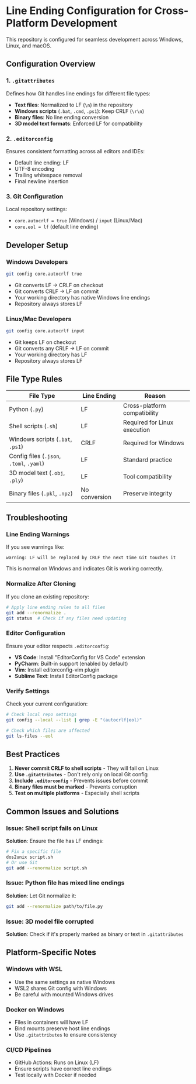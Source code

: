 # Line Ending Configuration for Cross-Platform Development

This repository is configured for seamless development across Windows, Linux, and macOS.

## Configuration Overview

### 1. `.gitattributes`
Defines how Git handles line endings for different file types:
- **Text files**: Normalized to LF (`\n`) in the repository
- **Windows scripts** (`.bat`, `.cmd`, `.ps1`): Keep CRLF (`\r\n`)
- **Binary files**: No line ending conversion
- **3D model text formats**: Enforced LF for compatibility

### 2. `.editorconfig`
Ensures consistent formatting across all editors and IDEs:
- Default line ending: LF
- UTF-8 encoding
- Trailing whitespace removal
- Final newline insertion

### 3. Git Configuration
Local repository settings:
- `core.autocrlf = true` (Windows) / `input` (Linux/Mac)
- `core.eol = lf` (default line ending)

## Developer Setup

### Windows Developers
```bash
git config core.autocrlf true
```
- Git converts LF → CRLF on checkout
- Git converts CRLF → LF on commit
- Your working directory has native Windows line endings
- Repository always stores LF

### Linux/Mac Developers
```bash
git config core.autocrlf input
```
- Git keeps LF on checkout
- Git converts any CRLF → LF on commit
- Your working directory has LF
- Repository always stores LF

## File Type Rules

| File Type | Line Ending | Reason |
|-----------|-------------|---------|
| Python (`.py`) | LF | Cross-platform compatibility |
| Shell scripts (`.sh`) | LF | Required for Linux execution |
| Windows scripts (`.bat`, `.ps1`) | CRLF | Required for Windows |
| Config files (`.json`, `.toml`, `.yaml`) | LF | Standard practice |
| 3D model text (`.obj`, `.ply`) | LF | Tool compatibility |
| Binary files (`.pkl`, `.npz`) | No conversion | Preserve integrity |

## Troubleshooting

### Line Ending Warnings
If you see warnings like:
```
warning: LF will be replaced by CRLF the next time Git touches it
```
This is normal on Windows and indicates Git is working correctly.

### Normalize After Cloning
If you clone an existing repository:
```bash
# Apply line ending rules to all files
git add --renormalize .
git status  # Check if any files need updating
```

### Editor Configuration
Ensure your editor respects `.editorconfig`:
- **VS Code**: Install "EditorConfig for VS Code" extension
- **PyCharm**: Built-in support (enabled by default)
- **Vim**: Install editorconfig-vim plugin
- **Sublime Text**: Install EditorConfig package

### Verify Settings
Check your current configuration:
```bash
# Check local repo settings
git config --local --list | grep -E "(autocrlf|eol)"

# Check which files are affected
git ls-files --eol
```

## Best Practices

1. **Never commit CRLF to shell scripts** - They will fail on Linux
2. **Use `.gitattributes`** - Don't rely only on local Git config
3. **Include `.editorconfig`** - Prevents issues before commit
4. **Binary files must be marked** - Prevents corruption
5. **Test on multiple platforms** - Especially shell scripts

## Common Issues and Solutions

### Issue: Shell script fails on Linux
**Solution**: Ensure the file has LF endings:
```bash
# Fix a specific file
dos2unix script.sh
# Or use Git
git add --renormalize script.sh
```

### Issue: Python file has mixed line endings
**Solution**: Let Git normalize it:
```bash
git add --renormalize path/to/file.py
```

### Issue: 3D model file corrupted
**Solution**: Check if it's properly marked as binary or text in `.gitattributes`

## Platform-Specific Notes

### Windows with WSL
- Use the same settings as native Windows
- WSL2 shares Git config with Windows
- Be careful with mounted Windows drives

### Docker on Windows
- Files in containers will have LF
- Bind mounts preserve host line endings
- Use `.gitattributes` to ensure consistency

### CI/CD Pipelines
- GitHub Actions: Runs on Linux (LF)
- Ensure scripts have correct line endings
- Test locally with Docker if needed